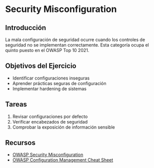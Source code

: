 # Security Misconfiguration

## Introducción
La mala configuración de seguridad ocurre cuando los controles de seguridad no se implementan correctamente. Esta categoría ocupa el quinto puesto en el OWASP Top 10 2021.

## Objetivos del Ejercicio
- Identificar configuraciones inseguras
- Aprender prácticas seguras de configuración
- Implementar hardening de sistemas

## Tareas
1. Revisar configuraciones por defecto
2. Verificar encabezados de seguridad
3. Comprobar la exposición de información sensible

## Recursos
- [OWASP Security Misconfiguration](https://owasp.org/Top10/A05_2021-Security_Misconfiguration/)
- [OWASP Configuration Management Cheat Sheet](https://cheatsheetseries.owasp.org/cheatsheets/Configuration_Cheat_Sheet.html)
